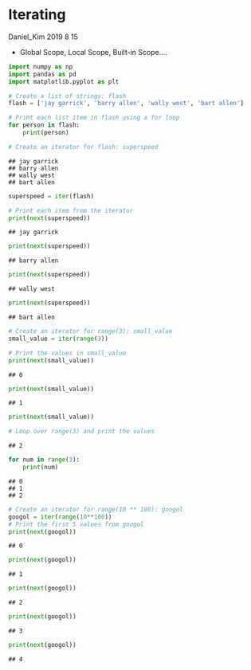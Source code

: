 Iterating
================
Daniel\_Kim
2019 8 15

  - Global Scope, Local Scope, Built-in Scope….

<!-- end list -->

``` python
import numpy as np
import pandas as pd
import matplotlib.pyplot as plt

# Create a list of strings: flash
flash = ['jay garrick', 'barry allen', 'wally west', 'bart allen']

# Print each list item in flash using a for loop
for person in flash:
    print(person)

# Create an iterator for flash: superspeed
```

    ## jay garrick
    ## barry allen
    ## wally west
    ## bart allen

``` python
superspeed = iter(flash)

# Print each item from the iterator
print(next(superspeed))
```

    ## jay garrick

``` python
print(next(superspeed))
```

    ## barry allen

``` python
print(next(superspeed))
```

    ## wally west

``` python
print(next(superspeed))
```

    ## bart allen

``` python
# Create an iterator for range(3): small_value
small_value = iter(range(3))

# Print the values in small_value
print(next(small_value))
```

    ## 0

``` python
print(next(small_value))
```

    ## 1

``` python
print(next(small_value))

# Loop over range(3) and print the values
```

    ## 2

``` python
for num in range(3):
    print(num)
```

    ## 0
    ## 1
    ## 2

``` python
# Create an iterator for range(10 ** 100): googol
googol = iter(range(10**100))
# Print the first 5 values from googol
print(next(googol))
```

    ## 0

``` python
print(next(googol))
```

    ## 1

``` python
print(next(googol))
```

    ## 2

``` python
print(next(googol))
```

    ## 3

``` python
print(next(googol))
```

    ## 4
